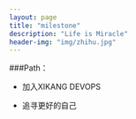 ```yaml
---
layout: page
title: "milestone"
description: "Life is Miracle"
header-img: "img/zhihu.jpg"
---
```



###Path：


- 加入XIKANG DEVOPS

- 追寻更好的自己






